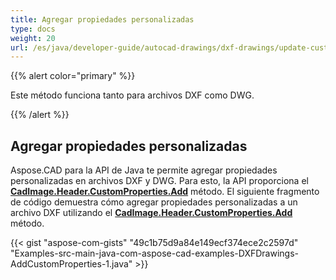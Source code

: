 ```yaml
---
title: Agregar propiedades personalizadas
type: docs
weight: 20
url: /es/java/developer-guide/autocad-drawings/dxf-drawings/update-custom-properties/
---
```


{{% alert color="primary" %}}

Este método funciona tanto para archivos DXF como DWG.

{{% /alert %}}

## Agregar propiedades personalizadas

Aspose.CAD para la API de Java te permite agregar propiedades personalizadas en archivos DXF y DWG. Para esto, la API proporciona el [**CadImage.Header.CustomProperties.Add**](https://reference.aspose.com/cad/java/com.aspose.cad.fileformats.cad.cadobjects/CadHeader#getCustomProperties--) método.
El siguiente fragmento de código demuestra cómo agregar propiedades personalizadas a un archivo DXF utilizando el [**CadImage.Header.CustomProperties.Add**](https://reference.aspose.com/cad/java/com.aspose.cad.fileformats.cad.cadobjects/CadHeader#getCustomProperties--) método.

{{< gist "aspose-com-gists" "49c1b75d9a84e149ecf374ece2c2597d" "Examples-src-main-java-com-aspose-cad-examples-DXFDrawings-AddCustomProperties-1.java" >}}
